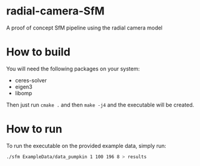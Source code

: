 # radial-camera-SfM
A proof of concept SfM pipeline using the radial camera model

# How to build
You will need the following packages on your system:
* ceres-solver
* eigen3
* libomp

Then just run `cmake .` and then `make -j4` and the executable will be created.

# How to run
To run the executable on the provided example data, simply run:
```bash 
./sfm ExampleData/data_pumpkin 1 100 196 8 > results
```
